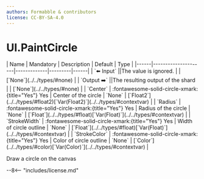 ```yaml
---
authors: Formabble & contributors
license: CC-BY-SA-4.0
---
```



# UI.PaintCircle

<div class="sh-parameters" markdown="1">
| Name | Mandatory | Description | Default | Type |
|------|---------------------|-------------|---------|------|
| `⬅️ Input` ||The value is ignored. | | [`None`](../../types/#none) |
| `Output ➡️` ||The resulting output of the shard | | [`None`](../../types/#none) |
| `Center` | :fontawesome-solid-circle-xmark:{title="Yes"} Yes  | Center of the circle | `None` | [`Float2`](../../types/#float2)[`Var(Float2)`](../../types/#contextvar) |
| `Radius` | :fontawesome-solid-circle-xmark:{title="Yes"} Yes  | Radius of the circle | `None` | [`Float`](../../types/#float)[`Var(Float)`](../../types/#contextvar) |
| `StrokeWidth` | :fontawesome-solid-circle-xmark:{title="Yes"} Yes  | Width of circle outline | `None` | [`Float`](../../types/#float)[`Var(Float)`](../../types/#contextvar) |
| `StrokeColor` | :fontawesome-solid-circle-xmark:{title="Yes"} Yes  | Color of circle outline | `None` | [`Color`](../../types/#color)[`Var(Color)`](../../types/#contextvar) |

</div>

Draw a circle on the canvas

--8<-- "includes/license.md"

